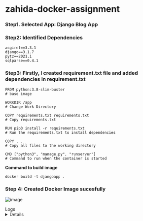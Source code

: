 # zahida-docker-assignment
### Step1. Selected App: Django Blog App
### Step2: Identified Dependencies
```
asgiref==3.3.1
django==3.1.7
pytz==2021.1
sqlparse==0.4.1
```
### Step3: Firstly, I created requirement.txt file and added dependencies in requirement.txt
```
FROM python:3.8-slim-buster     
# base image

WORKDIR /app 
# Change Work Directory

COPY requirements.txt requirements.txt
# Copy requirements.txt

RUN pip3 install -r requirements.txt
# Run the requirements.txt to install dependencies

COPY . . 
# Copy all files to the working directory

CMD ["python3", "manage.py", "runserver"]
# Command to run when the container is started
```
**Command to build image**
```
docker build -t djangoapp .
```

### Step 4: Created Docker Image sucesfully
![image](https://github.com/zahydakhan/zahida-docker-assignment/assets/45081511/a35d0ff4-5f74-4f3d-8064-82348fe0b52d)

<summary>Logs</summary>
<details>
  [+] Building 62.3s (11/11) FINISHED                                                                                           docker:default
 => [internal] load build definition from Dockerfile                                                                                    0.3s
 => => transferring dockerfile: 223B                                                                                                    0.1s
 => [internal] load .dockerignore                                                                                                       0.3s
 => => transferring context: 2B                                                                                                         0.1s
 => [internal] load metadata for docker.io/library/python:3.8-slim-buster                                                               4.9s
 => [auth] library/python:pull token for registry-1.docker.io                                                                           0.0s
 => [1/5] FROM docker.io/library/python:3.8-slim-buster@sha256:8799b0564103a9f36cfb8a8e1c562e11a9a6f2e3bb214e2adc23982b36a04511        31.1s
 => => resolve docker.io/library/python:3.8-slim-buster@sha256:8799b0564103a9f36cfb8a8e1c562e11a9a6f2e3bb214e2adc23982b36a04511         0.5s
 => => sha256:8b91b88d557765cd8c6802668755a3f6dc4337b6ce15a17e4857139e5fc964f3 27.14MB / 27.14MB                                       19.1s
 => => sha256:8799b0564103a9f36cfb8a8e1c562e11a9a6f2e3bb214e2adc23982b36a04511 988B / 988B                                              0.0s
 => => sha256:90834dba6381dfc3957573dc7a3e6c5c8ed255cf60079329a6da2b5e6d4257b8 1.37kB / 1.37kB                                          0.0s
 => => sha256:addd6962740ab9fd79a788945daa24348c11adcec97d47a647e0a61c86cc9f60 6.87kB / 6.87kB                                          0.0s
 => => sha256:824416e234237961c9c5d4f41dfe5b295a3c35a671ee52889bfb08d8e257ec4c 2.78MB / 2.78MB                                          3.1s
 => => sha256:8f777578c172d018077d3dc22d6654911fff60066097943fe8c4697ecf8aac35 12.89MB / 12.89MB                                       15.0s
 => => sha256:cbfea27109a8b1136059a7973ccb8243889faf162ebc173a05909dcb0bec03c9 244B / 244B                                              3.9s 
 => => sha256:276dfcf5deffff3c5d540a8e0d9a18656a4c03637a8b4f4eec1f4a147799c901 3.14MB / 3.14MB                                          8.9s 
 => => extracting sha256:8b91b88d557765cd8c6802668755a3f6dc4337b6ce15a17e4857139e5fc964f3                                               6.3s 
 => => extracting sha256:824416e234237961c9c5d4f41dfe5b295a3c35a671ee52889bfb08d8e257ec4c                                               0.5s
 => => extracting sha256:8f777578c172d018077d3dc22d6654911fff60066097943fe8c4697ecf8aac35                                               2.1s 
 => => extracting sha256:cbfea27109a8b1136059a7973ccb8243889faf162ebc173a05909dcb0bec03c9                                               0.0s 
 => => extracting sha256:276dfcf5deffff3c5d540a8e0d9a18656a4c03637a8b4f4eec1f4a147799c901                                               1.2s 
 => [internal] load build context                                                                                                       0.5s 
 => => transferring context: 8.90kB                                                                                                     0.2s 
 => [2/5] WORKDIR /app                                                                                                                  0.7s 
 => [3/5] COPY requirements.txt requirements.txt                                                                                        0.2s 
 => [4/5] RUN pip3 install -r requirements.txt                                                                                         21.5s 
 => [5/5] COPY . .                                                                                                                      0.2s 
 => exporting to image                                                                                                                  2.9s 
 => => exporting layers                                                                                                                 2.9s 
 => => writing image sha256:bff6399f2c418b0b2d1c002467ddde330e0003ad71f64275c8cdf0a49f5ee048                                            0.0s 
 => => naming to docker.io/library/djangoapp                                                                                            0.0s 

What's Next?
  View summary of image vulnerabilities and recommendations → docker scout quickview
</details>









